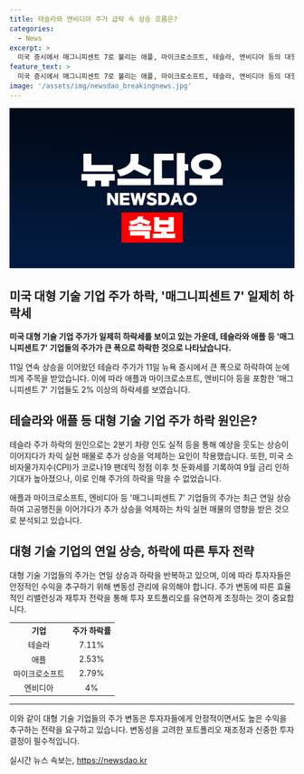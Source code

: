 ```yaml
---
title: 테슬라와 엔비디아 주가 급락 속 상승 흐름은?
categories:
  - News
excerpt: >
  미국 증시에서 매그니피센트 7로 불리는 애플, 마이크로소프트, 테슬라, 엔비디아 등의 대형 기술 기업들이 일제히 2% 이상 하락했다. 특히, 테슬라 주가는 지난 11일 7.11% 하락하여 244.53달러에 거래되었는데, 이는 11거래일 연속 상승세를 이어왔던 것과 대조적이다. 애플과 마이크로소프트 역시 2.53%와 2.79% 하락했다. 주가 하락의 이유는 차익 실현 매물과 소비자물가지수(CPI)의 둔화세 등으로 분석되고 있다.
feature_text: >
  미국 증시에서 매그니피센트 7로 불리는 애플, 마이크로소프트, 테슬라, 엔비디아 등의 대형 기술 기업들이 일제히 2% 이상 하락했다. 특히, 테슬라 주가는 지난 11일 7.11% 하락하여 244.53달러에 거래되었는데, 이는 11거래일 연속 상승세를 이어왔던 것과 대조적이다. 애플과 마이크로소프트 역시 2.53%와 2.79% 하락했다. 주가 하락의 이유는 차익 실현 매물과 소비자물가지수(CPI)의 둔화세 등으로 분석되고 있다.
image: '/assets/img/newsdao_breakingnews.jpg'
---
```


<p><img src="/assets/img/newsdao_breakingnews.jpg" alt="ontimetimes 속보" /></p>

<h2>미국 대형 기술 기업 주가 하락, '매그니피센트 7' 일제히 하락세</h2>

<p data-ke-size="size16"><b>미국 대형 기술 기업 주가가 일제히 하락세를 보이고 있는 가운데, 테슬라와 애플 등 '매그니피센트 7' 기업들의 주가가 큰 폭으로 하락한 것으로 나타났습니다.</b></p>

<p data-ke-size="size16">11일 연속 상승을 이어왔던 테슬라 주가가 11일 뉴욕 증시에서 큰 폭으로 하락하여 눈에 띄게 주목을 받았습니다. 이에 따라 애플과 마이크로소프트, 엔비디아 등을 포함한 '매그니피센트 7' 기업들도 2% 이상의 하락세를 보였습니다.</p>

<h2 data-ke-size="size24">테슬라와 애플 등 대형 기술 기업 주가 하락 원인은?</h2>

<p data-ke-size="size16">테슬라 주가 하락의 원인으로는 2분기 차량 인도 실적 등을 통해 예상을 웃도는 상승이 이어지다가 차익 실현 매물로 추가 상승을 억제하는 요인이 작용했습니다. 또한, 미국 소비자물가지수(CPI)가 코로나19 팬데믹 정점 이후 첫 둔화세를 기록하여 9월 금리 인하 기대가 높아졌으나, 이로 인해 주가의 하락을 막을 수 없었습니다.</p>

<p data-ke-size="size16">애플과 마이크로소프트, 엔비디아 등 '매그니피센트 7' 기업들의 주가는 최근 연일 상승하여 고공행진을 이어가다가 추가 상승을 억제하는 차익 실현 매물의 영향을 받은 것으로 분석되고 있습니다.</p>

<h2 data-ke-size="size24">대형 기술 기업의 연일 상승, 하락에 따른 투자 전략</h2>

<p data-ke-size="size16">대형 기술 기업들의 주가는 연일 상승과 하락을 반복하고 있으며, 이에 따라 투자자들은 안정적인 수익을 추구하기 위해 변동성 관리에 유의해야 합니다. 주가 변동에 따른 효율적인 리밸런싱과 재투자 전략을 통해 투자 포트폴리오를 유연하게 조정하는 것이 중요합니다.</p>

<table>
  <tr>
    <th>기업</th>
    <th>주가 하락률</th>
  </tr>
  <tr>
    <td style="text-align: center;">테슬라</td>
    <td style="text-align: center;">7.11%</td>
  </tr>
  <tr>
    <td style="text-align: center;">애플</td>
    <td style="text-align: center;">2.53%</td>
  </tr>
  <tr>
    <td style="text-align: center;">마이크로소프트</td>
    <td style="text-align: center;">2.79%</td>
  </tr>
  <tr>
    <td style="text-align: center;">엔비디아</td>
    <td style="text-align: center;">4%</td>
  </tr>
</table>

<hr>

<p data-ke-size="size16">이와 같이 대형 기술 기업들의 주가 변동은 투자자들에게 안정적이면서도 높은 수익을 추구하는 전략을 요구하고 있습니다. 변동성을 고려한 포트폴리오 재조정과 신중한 투자 결정이 필수적입니다.</p>
실시간 뉴스 속보는, <a href="https://newsdao.kr" rel="dofollow">https://newsdao.kr</a>


